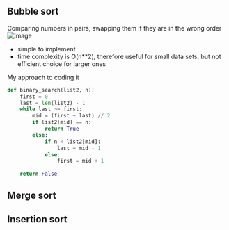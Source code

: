 ## Bubble sort
Comparing numbers in pairs, swapping them if they are in the wrong order
![image](https://github.com/Swiftal13/The-Self-taught-Computer-Scientist/assets/76588047/0177c791-af05-45d6-989e-738c8249dd48)
- simple to implement
- time complexity is O(n**2), therefore useful for small data sets, but not efficient choice for larger ones

My approach to coding it
```py
def binary_search(list2, n):
    first = 0
    last = len(list2) - 1
    while last >= first:
        mid = (first + last) // 2
        if list2[mid] == n:
            return True
        else:
            if n < list2[mid]:
                last = mid - 1
            else:
                first = mid + 1
                
    return False
```



## Merge sort
## Insertion sort

